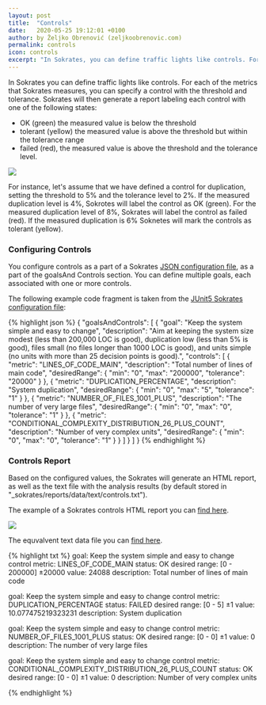 ```yaml
---
layout: post
title:  "Controls"
date:   2020-05-25 19:12:01 +0100
author: by Željko Obrenović (zeljkoobrenovic.com)
permalink: controls
icon: controls
excerpt: "In Sokrates, you can define traffic lights like controls. For each of the metrics that Sokrates measures, you can specify a monitor with the threshold and tolerance. Sokrates will then generate a report labeling each control with one of the following states. OK (green) means that the measured value is below the threshold. Tolerant (yellow) means that the measured value is above the threshold but within the tolerance range. Failed (red) means that the measured value is above the threshold and the tolerance level."
---
```


In Sokrates you can define traffic lights like controls. For each of the metrics that Sokrates measures, you can specify a control with the threshold and tolerance. Sokrates will then generate a report labeling each control with one of the following states:
* OK (green) the measured value is below the threshold
* tolerant (yellow) the measured value is above the threshold but within the tolerance range
* failed (red), the measured value is above the threshold and the tolerance level.

![](assets/images/sokrates/usage-goals.png)

For instance, let's assume that we have defined a control for duplication, setting the threshold to 5% and the tolerance level to 2%. If the measured duplication level is 4%, Sokrotes will label the control as OK (green). For the measured duplication level of 8%, Sokrates will label the control as failed (red). If the measured duplication is 6% Soknetes will mark the controls as tolerant (yellow).

### Configuring Controls

You configure controls as a part of a Sokrates [JSON configuration file](configuration), as a part of the goalsAnd Controls section. You can define multiple goals, each associated with one or more controls.

The following example code fragment is taken from the [JUnit5 Sokrates configuration file]():

{% highlight json %}
{
  "goalsAndControls": [
    {
      "goal": "Keep the system simple and easy to change",
      "description": "Aim at keeping the system size modest (less than 200,000 LOC is good), duplication low (less than 5% is good), files small (no files longer than 1000 LOC is good), and units simple (no units with more than 25 decision points is good).",
      "controls": [
        {
          "metric": "LINES_OF_CODE_MAIN",
          "description": "Total number of lines of main code",
          "desiredRange": {
            "min": "0",
            "max": "200000",
            "tolerance": "20000"
          }
        },
        {
          "metric": "DUPLICATION_PERCENTAGE",
          "description": "System duplication",
          "desiredRange": {
            "min": "0",
            "max": "5",
            "tolerance": "1"
          }
        },
        {
          "metric": "NUMBER_OF_FILES_1001_PLUS",
          "description": "The number of very large files",
          "desiredRange": {
            "min": "0",
            "max": "0",
            "tolerance": "1"
          }
        },
        {
          "metric": "CONDITIONAL_COMPLEXITY_DISTRIBUTION_26_PLUS_COUNT",
          "description": "Number of very complex units",
          "desiredRange": {
            "min": "0",
            "max": "0",
            "tolerance": "1"
          }
        }
      ]
    }
  ]
}
{% endhighlight %}

### Controls Report

Based on the configured values, the Sokrates will generate an HTML report, as well as the text file with the analysis results (by default stored in "_sokrates/reports/data/text/controls.txt").

The example of a Sokrates controls HTML report you can [find here](https://d3axxy9bcycpv7.cloudfront.net/java/junit5/reports/html/Controls.html).

![](assets/images/sokrates/ceontrol-report.png)

The equvalvent text data file you can [find here](https://d3axxy9bcycpv7.cloudfront.net/java/junit5/reports/data/text/controls.txt).

{% highlight txt %}
goal: Keep the system simple and easy to change
control metric: LINES_OF_CODE_MAIN
status: OK
desired range: [0 - 200000] ±20000
value: 24088
description: Total number of lines of main code

goal: Keep the system simple and easy to change
control metric: DUPLICATION_PERCENTAGE
status: FAILED
desired range: [0 - 5] ±1
value: 10.077475219323231
description: System duplication

goal: Keep the system simple and easy to change
control metric: NUMBER_OF_FILES_1001_PLUS
status: OK
desired range: [0 - 0] ±1
value: 0
description: The number of very large files

goal: Keep the system simple and easy to change
control metric: CONDITIONAL_COMPLEXITY_DISTRIBUTION_26_PLUS_COUNT
status: OK
desired range: [0 - 0] ±1
value: 0
description: Number of very complex units

{% endhighlight %}
